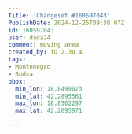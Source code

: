 ```yaml
---
Title: 'Changeset #160597043'
PublishDate: 2024-12-25T09:38:07Z
id: 160597043
user: dada24
comment: moving area
created_by: iD 2.30.4
tags:
- Montenegro
- Budva
bbox:
  min_lon: 18.8499023
  min_lat: 42.2895561
  max_lon: 18.8502297
  max_lat: 42.2895971

---
```


